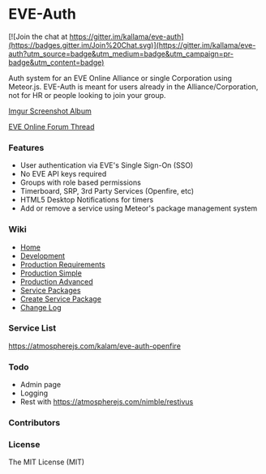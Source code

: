 EVE-Auth
============
[![Join the chat at https://gitter.im/kallama/eve-auth](https://badges.gitter.im/Join%20Chat.svg)](https://gitter.im/kallama/eve-auth?utm_source=badge&utm_medium=badge&utm_campaign=pr-badge&utm_content=badge)

Auth system for an EVE Online Alliance or single Corporation using Meteor.js. EVE-Auth is meant for users already in the Alliance/Corporation, not for HR or people looking to join your group.

[Imgur Screenshot Album](http://imgur.com/a/47U8X)

[EVE Online Forum Thread]()
### Features
* User authentication via EVE's Single Sign-On (SSO)
* No EVE API keys required
* Groups with role based permissions
* Timerboard, SRP, 3rd Party Services (Openfire, etc)
* HTML5 Desktop Notifications for timers
* Add or remove a service using Meteor's package management system

### Wiki
* [Home](https://github.com/kallama/eve-auth/wiki)
* [Development](https://github.com/kallama/eve-auth/wiki/Development)
* [Production Requirements](https://github.com/kallama/eve-auth/wiki/Production-Requirements)
* [Production Simple](https://github.com/kallama/eve-auth/wiki/Production-Simple)
* [Production Advanced](https://github.com/kallama/eve-auth/wiki/Production-Advanced)
* [Service Packages](https://github.com/kallama/eve-auth/wiki/Service-Packages)
* [Create Service Package](https://github.com/kallama/eve-auth/wiki/Create-Service-Package)
* [Change Log](https://github.com/kallama/eve-auth/wiki/Changelog)

### Service List
https://atmospherejs.com/kalam/eve-auth-openfire

### Todo
* Admin page
* Logging
* Rest with https://atmospherejs.com/nimble/restivus

### Contributors

### License
The MIT License (MIT)
